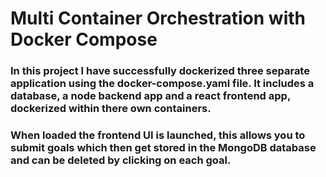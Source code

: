 # Multi Container Orchestration with Docker Compose

### In this project I have successfully dockerized three separate application using the docker-compose.yaml file.  It includes a database, a node backend app and a react frontend app, dockerized within there own containers.
### When loaded the frontend UI is launched, this allows you to submit goals which then get stored in the MongoDB database and can be deleted by clicking on each goal. 



